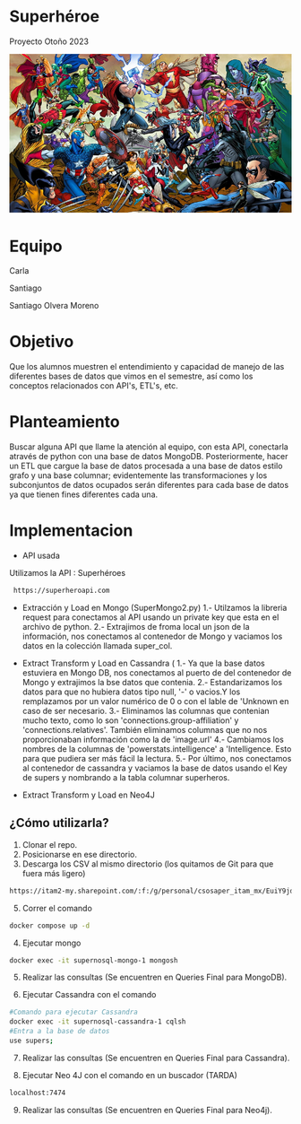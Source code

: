 # Superhéroe
Proyecto Otoño 2023

![Superhéroe](super.jpg)

# Equipo 

Carla

Santiago

Santiago Olvera Moreno

# Objetivo

Que los alumnos muestren el entendimiento y capacidad de manejo de las diferentes bases de datos que vimos en el semestre, así como los conceptos relacionados con API's, ETL's, etc.

# Planteamiento

Buscar alguna API que llame la atención al equipo, con esta API, conectarla através de python con una base de datos MongoDB. Posteriormente, hacer un ETL que cargue la base de datos procesada  a una base de datos estilo grafo y una base columnar; evidentemente las transformaciones y los subconjuntos de datos ocupados serán diferentes para cada base de datos ya que tienen fines diferentes cada una.

# Implementacion

* API usada

Utilizamos la API : Superhéroes
 ```bash
  https://superheroapi.com
 ```
* Extracción y Load en Mongo (SuperMongo2.py)
1.- Utilzamos la libreria request para conectamos al API usando un private key que esta en el archivo de python.
2.- Extrajimos de froma local un json de la información, nos conectamos al contenedor de Mongo y vaciamos los datos en la colección llamada super_col.

* Extract Transform y Load en Cassandra (
1.- Ya que la base datos estuviera en Mongo DB, nos conectamos al puerto de del contenedor de Mongo y extrajimos la bse datos que contenia.
2.- Estandarizamos los datos para que no hubiera datos tipo null, '-' o vacios.Y los remplazamos por un valor numérico de 0 o con el lable de 'Unknown en caso de ser necesario.
3.- Eliminamos las columnas que contenian mucho texto, como lo son 'connections.group-affiliation' y 'connections.relatives'. También eliminamos columnas que no nos proporcionaban información como la de 'image.url'
4.- Cambiamos los nombres de la columnas de 'powerstats.intelligence' a 'Intelligence. Esto para que pudiera ser más fácil la lectura.
5.- Por último, nos conectamos al contenedor de cassandra y vaciamos la base de datos usando el Key de supers y nombrando a la tabla columnar superheros.

   
* Extract Transform y Load en Neo4J
  

## ¿Cómo utilizarla?
1. Clonar el repo.
2. Posicionarse en ese directorio.
3. Descarga los CSV al mismo directorio (los quitamos de Git para que fuera más ligero)
  ```bash
  https://itam2-my.sharepoint.com/:f:/g/personal/csosaper_itam_mx/EuiY9jdQ0e9Lm2R2HQC9xoEBWzgDw7w6Fbqpp4YBBYd_3A?e=9GAthD
  ```
5. Correr el comando
  ```bash
  docker compose up -d
  ```
4. Ejecutar mongo
  ```bash
  docker exec -it supernosql-mongo-1 mongosh
  ```
   
5. Realizar las consultas (Se encuentren en Queries Final para MongoDB).

6. Ejecutar Cassandra con el comando
  ```bash
  #Comando para ejecutar Cassandra
  docker exec -it supernosql-cassandra-1 cqlsh
  #Entra a la base de datos
  use supers;
  ```
7. Realizar las consultas (Se encuentren en Queries Final para Cassandra).

8. Ejecutar Neo 4J con el comando en un buscador (TARDA)
  ```bash
localhost:7474  
  ```
9. Realizar las consultas (Se encuentren en Queries Final para Neo4j).
   
 

